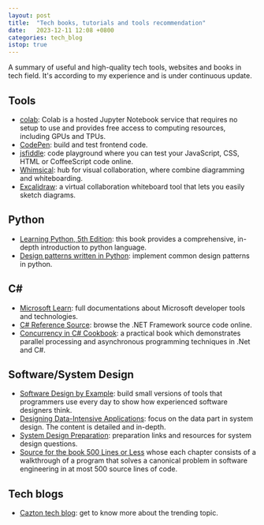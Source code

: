 ```yaml
---
layout: post
title:  "Tech books, tutorials and tools recommendation"
date:   2023-12-11 12:08 +0800
categories: tech_blog
istop: true
---
```

A summary of useful and high-quality tech tools, websites and books in tech field. It's according to my experience and is under continuous update.

## Tools
- [colab](https://colab.google/): Colab is a hosted Jupyter Notebook service that requires no setup to use and provides free access to computing resources, including GPUs and TPUs. 
- [CodePen](https://codepen.io/): build and test frontend code.
- [jsfiddle](https://jsfiddle.net/): code playground where you can test your JavaScript, CSS, HTML or CoffeeScript code online.
- [Whimsical](https://whimsical.com/): hub for visual collaboration, where combine diagramming and whiteboarding.
- [Excalidraw](https://excalidraw.com/): a virtual collaboration whiteboard tool that lets you easily sketch diagrams.

## Python
- [Learning Python, 5th Edition](https://learning.oreilly.com/library/view/learning-python-5th/9781449355722/): this book provides a comprehensive, in-depth introduction to python language.
- [Design patterns written in Python](https://github.com/faif/python-patterns): implement common design patterns in python.

## C#
- [Microsoft Learn](https://learn.microsoft.com/en-us/docs/): full documentations about Microsoft developer tools and technologies.
- [C# Reference Source](https://referencesource.microsoft.com/): browse the .NET Framework source code online.
- [Concurrency in C# Cookbook](https://learning.oreilly.com/library/view/concurrency-in-c/9781491906675/):  a practical book which demonstrates parallel processing and asynchronous programming techniques in .Net and C#.

## Software/System Design
- [Software Design by Example](https://third-bit.com/sdxpy/): build small versions of tools that programmers use every day to show how experienced software designers think.
- [Designing Data-Intensive Applications](https://learning.oreilly.com/library/view/designing-data-intensive-applications/9781491903063/): focus on the data part in system design. The content is detailed and in-depth.
- [System Design Preparation](https://github.com/shashank88/system_design): preparation links and resources for system design questions.
- [Source for the book 500 Lines or Less](https://github.com/aosabook/500lines) whose each chapter consists of a walkthrough of a program that solves a canonical problem in software engineering in at most 500 source lines of code.

## Tech blogs
- [Cazton tech blog](https://www.cazton.com/blogs/technical): get to know more about the trending topic.
